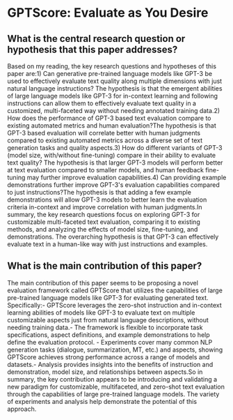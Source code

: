 # GPTScore: Evaluate as You Desire

## What is the central research question or hypothesis that this paper addresses?

Based on my reading, the key research questions and hypotheses of this paper are:1) Can generative pre-trained language models like GPT-3 be used to effectively evaluate text quality along multiple dimensions with just natural language instructions? The hypothesis is that the emergent abilities of large language models like GPT-3 for in-context learning and following instructions can allow them to effectively evaluate text quality in a customized, multi-faceted way without needing annotated training data.2) How does the performance of GPT-3 based text evaluation compare to existing automated metrics and human evaluation?The hypothesis is that GPT-3 based evaluation will correlate better with human judgments compared to existing automated metrics across a diverse set of text generation tasks and quality aspects.3) How do different variants of GPT-3 (model size, with/without fine-tuning) compare in their ability to evaluate text quality? The hypothesis is that larger GPT-3 models will perform better at text evaluation compared to smaller models, and human feedback fine-tuning may further improve evaluation capabilities.4) Can providing example demonstrations further improve GPT-3's evaluation capabilities compared to just instructions?The hypothesis is that adding a few example demonstrations will allow GPT-3 models to better learn the evaluation criteria in-context and improve correlation with human judgments.In summary, the key research questions focus on exploring GPT-3 for customizable multi-faceted text evaluation, comparing it to existing methods, and analyzing the effects of model size, fine-tuning, and demonstrations. The overarching hypothesis is that GPT-3 can effectively evaluate text in a human-like way with just instructions and examples.


## What is the main contribution of this paper?

The main contribution of this paper seems to be proposing a novel evaluation framework called GPTScore that utilizes the capabilities of large pre-trained language models like GPT-3 for evaluating generated text. Specifically:- GPTScore leverages the zero-shot instruction and in-context learning abilities of models like GPT-3 to evaluate text on multiple customizable aspects just from natural language descriptions, without needing training data.- The framework is flexible to incorporate task specifications, aspect definitions, and example demonstrations to help define the evaluation protocol. - Experiments cover many common NLP generation tasks (dialogue, summarization, MT, etc.) and aspects, showing GPTScore achieves strong performance across a range of models and datasets.- Analysis provides insights into the benefits of instruction and demonstration, model size, and relationships between aspects.So in summary, the key contribution appears to be introducing and validating a new paradigm for customizable, multifaceted, and zero-shot text evaluation through the capabilities of large pre-trained language models. The variety of experiments and analysis help demonstrate the potential of this approach.
